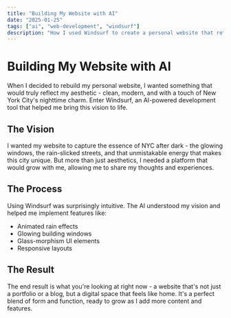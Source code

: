 ```yaml
---
title: "Building My Website with AI"
date: "2025-01-25"
tags: ["ai", "web-development", "windsurf"]
description: "How I used Windsurf to create a personal website that reflects my style"
---
```


# Building My Website with AI

When I decided to rebuild my personal website, I wanted something that would truly reflect my aesthetic - clean, modern, and with a touch of New York City's nighttime charm. Enter Windsurf, an AI-powered development tool that helped me bring this vision to life.

## The Vision

I wanted my website to capture the essence of NYC after dark - the glowing windows, the rain-slicked streets, and that unmistakable energy that makes this city unique. But more than just aesthetics, I needed a platform that would grow with me, allowing me to share my thoughts and experiences.

## The Process

Using Windsurf was surprisingly intuitive. The AI understood my vision and helped me implement features like:

- Animated rain effects
- Glowing building windows
- Glass-morphism UI elements
- Responsive layouts

## The Result

The end result is what you're looking at right now - a website that's not just a portfolio or a blog, but a digital space that feels like home. It's a perfect blend of form and function, ready to grow as I add more content and features.
